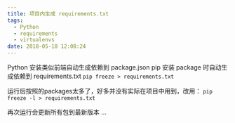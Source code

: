 ```yaml
---
title: 项目内生成 requirements.txt
tags:
  - Python
  - requirements
  - virtualenvs
date: 2018-05-18 12:08:24
---
```



Python 安装类似前端自动生成依赖到 package.json
pip 安装 package 时自动生成依赖到 requirements.txt
`pip freeze > requirements.txt`

运行后按照的packages太多了，好多并没有实际在项目中用到，改用：
`pip freeze -l > requirements.txt`

再次运行会更新所有包到最新版本 ...